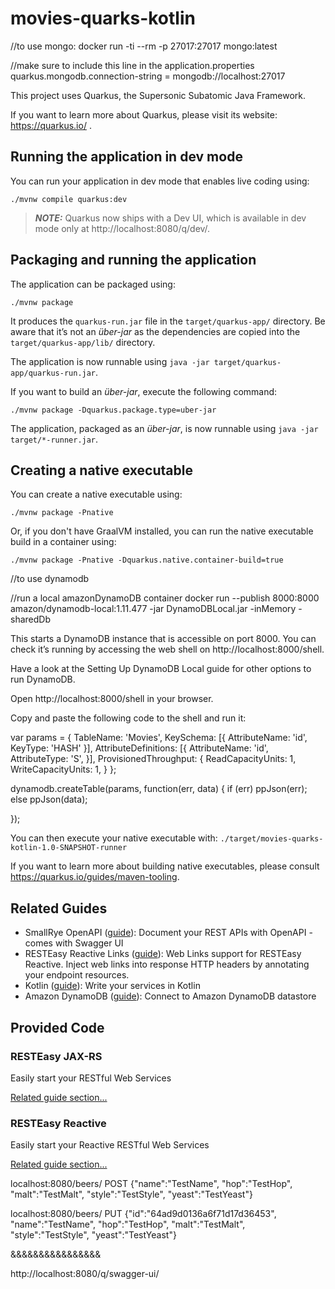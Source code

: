 # movies-quarks-kotlin




//to use mongo:
docker run -ti --rm -p 27017:27017 mongo:latest

//make sure to include this line in the application.properties
quarkus.mongodb.connection-string = mongodb://localhost:27017












This project uses Quarkus, the Supersonic Subatomic Java Framework.

If you want to learn more about Quarkus, please visit its website: https://quarkus.io/ .

## Running the application in dev mode

You can run your application in dev mode that enables live coding using:

```shell script
./mvnw compile quarkus:dev
```

> **_NOTE:_**  Quarkus now ships with a Dev UI, which is available in dev mode only at http://localhost:8080/q/dev/.

## Packaging and running the application

The application can be packaged using:

```shell script
./mvnw package
```

It produces the `quarkus-run.jar` file in the `target/quarkus-app/` directory.
Be aware that it’s not an _über-jar_ as the dependencies are copied into the `target/quarkus-app/lib/` directory.

The application is now runnable using `java -jar target/quarkus-app/quarkus-run.jar`.

If you want to build an _über-jar_, execute the following command:

```shell script
./mvnw package -Dquarkus.package.type=uber-jar
```

The application, packaged as an _über-jar_, is now runnable using `java -jar target/*-runner.jar`.

## Creating a native executable

You can create a native executable using:

```shell script
./mvnw package -Pnative
```

Or, if you don't have GraalVM installed, you can run the native executable build in a container using:

```shell script
./mvnw package -Pnative -Dquarkus.native.container-build=true
```




//to use dynamodb

//run a local amazonDynamoDB container
docker run --publish 8000:8000 amazon/dynamodb-local:1.11.477 -jar DynamoDBLocal.jar -inMemory -sharedDb

This starts a DynamoDB instance that is accessible on port 8000. You can check it’s running by accessing the web shell on http://localhost:8000/shell.

Have a look at the Setting Up DynamoDB Local guide for other options to run DynamoDB.

Open http://localhost:8000/shell in your browser.

Copy and paste the following code to the shell and run it:


var params = {
TableName: 'Movies',
KeySchema: [{ AttributeName: 'id', KeyType: 'HASH' }],
AttributeDefinitions: [{  AttributeName: 'id', AttributeType: 'S', }],
ProvisionedThroughput: { ReadCapacityUnits: 1, WriteCapacityUnits: 1, }
};

dynamodb.createTable(params, function(err, data) {
if (err) ppJson(err);
else ppJson(data);

});














You can then execute your native executable with: `./target/movies-quarks-kotlin-1.0-SNAPSHOT-runner`

If you want to learn more about building native executables, please consult https://quarkus.io/guides/maven-tooling.

## Related Guides

- SmallRye OpenAPI ([guide](https://quarkus.io/guides/openapi-swaggerui)): Document your REST APIs with OpenAPI - comes
  with Swagger UI
- RESTEasy Reactive Links ([guide](https://quarkus.io/guides/resteasy-reactive#web-links-support)): Web Links support
  for RESTEasy Reactive. Inject web links into response HTTP headers by annotating your endpoint resources.
- Kotlin ([guide](https://quarkus.io/guides/kotlin)): Write your services in Kotlin
- Amazon
  DynamoDB ([guide](https://quarkiverse.github.io/quarkiverse-docs/quarkus-amazon-services/dev/amazon-dynamodb.html)):
  Connect to Amazon DynamoDB datastore

## Provided Code

### RESTEasy JAX-RS

Easily start your RESTful Web Services

[Related guide section...](https://quarkus.io/guides/getting-started#the-jax-rs-resources)

### RESTEasy Reactive

Easily start your Reactive RESTful Web Services

[Related guide section...](https://quarkus.io/guides/getting-started-reactive#reactive-jax-rs-resources)



localhost:8080/beers/
POST
{"name":"TestName", "hop":"TestHop", "malt":"TestMalt", "style":"TestStyle",
"yeast":"TestYeast"}

localhost:8080/beers/
PUT
{"id":"64ad9d0136a6f71d17d36453", "name":"TestName", "hop":"TestHop", "malt":"TestMalt", "style":"TestStyle",
"yeast":"TestYeast"}


&&&&&&&&&&&&&&&&

http://localhost:8080/q/swagger-ui/
